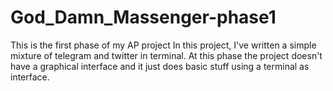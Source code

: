 # God_Damn_Massenger-phase1
This is the first phase of my AP project
In this project, I've written a simple mixture of telegram and twitter in terminal.
At this phase the project doesn't have a graphical interface and it just does basic stuff
using a terminal as interface.
